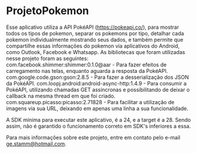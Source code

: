 # ProjetoPokemon
Esse aplicativo utiliza a API PokéAPI (https://pokeapi.co/), para mostrar todos os tipos de pokemon, separar os pokemons por tipo,
detalhar cada pokemon individualmente mostrando seus dados, e também permite que compartilhe essas informações do pokemon via aplicativos
do Android, como Outlook, Facebook e Whatsapp.
As bibliotecas que foram utilizadas nesse projeto foram as seguintes:
com.facebook.shimmer:shimmer:0.1.0@aar - Para fazer efeitos de carregamento nas telas, enquanto aguarda a resposta da PokéAPI.
com.google.code.gson:gson:2.8.5 - Para fazer a desserialização dos JSON da PokéAPI.
com.loopj.android:android-async-http:1.4.9 - Para consumir a PokéAPI, utilizando chamadas GET assíncronas e possibilitando de deixar o callback
na mesma thread em que foi criado.
com.squareup.picasso:picasso:2.71828 - Para facilitar a utilização de imagens via sua URL, deixando em apenas uma linha a sua funcionalidade.

A SDK mínima para executar este aplicativo, é a 24, e a target é a 28. Sendo assim, não é garantido o funcionamento correto em SDK's inferiores
a essa.

Para mais informações sobre este projeto, entre em contato pelo e-mail ge.stamm@hotmail.com.
